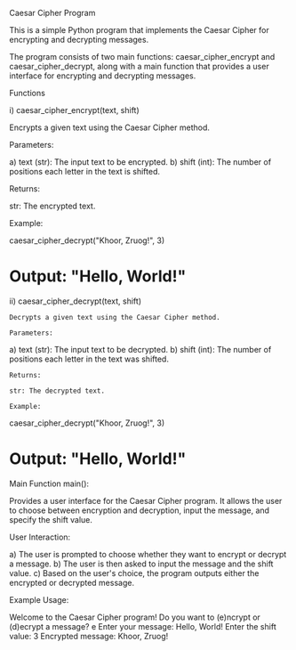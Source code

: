 Caesar Cipher Program

This is a simple Python program that implements the Caesar Cipher for encrypting and decrypting messages. 

The program consists of two main functions: caesar_cipher_encrypt and caesar_cipher_decrypt, along with a main function that provides a user interface for encrypting and decrypting messages.

Functions

i) caesar_cipher_encrypt(text, shift)

   Encrypts a given text using the Caesar Cipher method.

   Parameters:
   
   a) text (str): The input text to be encrypted.
   b) shift (int): The number of positions each letter in the text is shifted.

   Returns:
   
   str: The encrypted text.

   Example:
   
   caesar_cipher_decrypt("Khoor, Zruog!", 3)
   # Output: "Hello, World!"

ii) caesar_cipher_decrypt(text, shift)

    Decrypts a given text using the Caesar Cipher method.

    Parameters:
    
 a) text (str): The input text to be decrypted.
 b) shift (int): The number of positions each letter in the text was shifted.
 
    Returns:
    
    str: The decrypted text.
    
    Example:
    
  caesar_cipher_decrypt("Khoor, Zruog!", 3)
  # Output: "Hello, World!"
  
Main Function
 main():
 
Provides a user interface for the Caesar Cipher program. It allows the user to choose between encryption and decryption, input the message, and specify the shift value.

User Interaction:

a) The user is prompted to choose whether they want to encrypt or decrypt a message.
b) The user is then asked to input the message and the shift value.
c) Based on the user's choice, the program outputs either the encrypted or decrypted message.

Example Usage:

Welcome to the Caesar Cipher program!
Do you want to (e)ncrypt or (d)ecrypt a message? e
Enter your message: Hello, World!
Enter the shift value: 3
Encrypted message: Khoor, Zruog!






